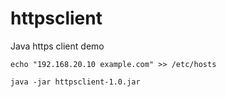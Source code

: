 # httpsclient

Java https client demo

```
echo "192.168.20.10 example.com" >> /etc/hosts

java -jar httpsclient-1.0.jar
```
